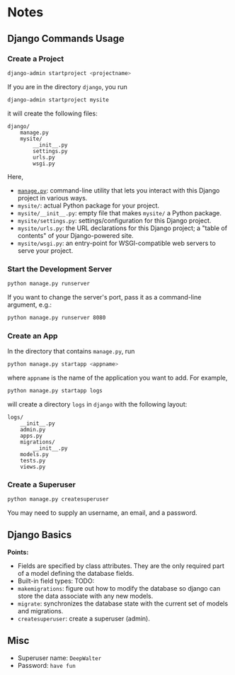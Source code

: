 # Notes

## Django Commands Usage

### Create a Project

```sh
django-admin startproject <projectname>
```

If you are in the directory `django`, you run
```sh
django-admin startproject mysite
```
it will create the following files:

```
django/
    manage.py
    mysite/
        __init__.py
        settings.py
        urls.py
        wsgi.py
```

Here,
* [`manage.py`][django-admin]: command-line utility that lets you interact with this Django project in various ways.
* `mysite/`: actual Python package for your project.
* `mysite/__init__.py`: empty file that makes `mysite/` a Python package.
* `mysite/settings.py`: settings/configuration for this Django project.
* `mysite/urls.py`: the URL declarations for this Django project; a "table of contents" of your Django-powered site.
* `mysite/wsgi.py`: an entry-point for WSGI-compatible web servers to serve your project.

[django-admin]: https://docs.djangoproject.com/en/2.1/ref/django-admin/

### Start the Development Server

```sh
python manage.py runserver
```

If you want to change the server's port, pass it as a command-line argument, e.g.:
```sh
python manage.py runserver 8080
```

### Create an App

In the directory that contains `manage.py`, run
```sh
python manage.py startapp <appname>
```
where `appname` is the name of the application you want to add. For example,
```sh
python manage.py startapp logs
```
will create a directory `logs` in `django` with the following layout:
```
logs/
    __init__.py
    admin.py
    apps.py
    migrations/
        __init__.py
    models.py
    tests.py
    views.py
```

### Create a Superuser

```sh
python manage.py createsuperuser
```
You may need to supply an username, an email, and a password.

## Django Basics

**Points:**
* Fields are specified by class attributes. They are the only required part of a model defining the database fields.
* Built-in field types: TODO:
* `makemigrations`: figure out how to modify the database so django can store the data associate with any new models.
* `migrate`: synchronizes the database state with the current set of models and migrations.
* `createsuperuser`: create a superuser (admin).

## Misc

* Superuser name: `DeepWalter`
* Password: `have fun`